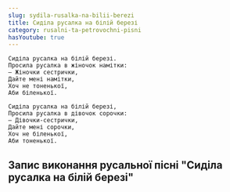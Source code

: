 ```yaml
---
slug: sydila-rusalka-na-bilii-berezi
title: Сиділа русалка на білій березі
category: rusalni-ta-petrovochni-pisni
hasYoutube: true
---
```

```
Сиділа русалка на білій березі.
Просила русалка в жіночок намітки:
— Жіночки сестрички,
Дайте мені намітки,
Хоч не тоненької,
Аби біленької.
```

```
Сиділа русалка на білій березі,
Просила русалка в дівочок сорочки:
— Дівочки-сестрички,
Дайте мені сорочки,
Хоч не біленької,
Аби тоненької.
```

## Запис виконання русальної пісні "Сиділа русалка на білій березі"

<YoutubeIframe id="7SVk5CMpCfo" className="md:w-4/5" />
